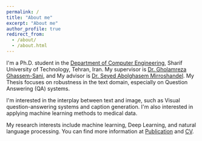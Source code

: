 ```yaml
---
permalink: /
title: "About me"
excerpt: "About me"
author_profile: true
redirect_from: 
  - /about/
  - /about.html
---
```


I'm a Ph.D. student in the [Department of Computer Engineering](http://ce.sharif.edu/), Sharif University of Technology, Tehran, Iran. My supervisor is  [Dr. Gholamreza Ghassem-Sani](http://sharif.edu/~sani/), and My advisor is [Dr. Seyed Abolghasem Mirroshandel](https://nlp.guilan.ac.ir/mirroshandel/).
 My Thesis focuses on robustness in the text domain, especially on Question Answering (QA) systems. 
 
I'm interested in the interplay between text and image, such as Visual question-answering systems and caption generation. I'm also interested in applying machine learning methods to medical data.

My research interests include machine learning,  Deep Learning, and natural language processing. You can find more information at [Publication](https://boreshban.github.io/publications/) and [CV](https://boreshban.github.io/cv/). 


